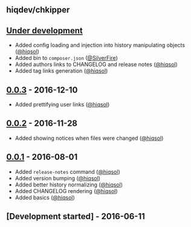 hiqdev/chkipper
---------------

## [Under development]

- Added config loading and injection into history manipulating objects ([@hiqsol])
- Added bin to `composer.json` ([@SilverFire])
- Added authors links to CHANGELOG and release notes ([@hiqsol])
- Added tag links generation ([@hiqsol])

## [0.0.3] - 2016-12-10

- Added prettifying user links ([@hiqsol])

## [0.0.2] - 2016-11-28

- Added showing notices when files were changed ([@hiqsol])

## [0.0.1] - 2016-08-01

- Added `release-notes` command ([@hiqsol])
- Added version bumping ([@hiqsol])
- Added better history normalizing ([@hiqsol])
- Added CHANGELOG rendering ([@hiqsol])
- Added basics ([@hiqsol])

## [Development started] - 2016-06-11

[@hiqsol]: https://github.com/hiqsol
[sol@hiqdev.com]: https://github.com/hiqsol
[@SilverFire]: https://github.com/SilverFire
[d.naumenko.a@gmail.com]: https://github.com/SilverFire
[Under development]: https://github.com/hiqdev/chkipper/compare/0.0.3...HEAD
[0.0.3]: https://github.com/hiqdev/chkipper/compare/0.0.2...0.0.3
[0.0.2]: https://github.com/hiqdev/chkipper/compare/0.0.1...0.0.2
[0.0.1]: https://github.com/hiqdev/chkipper/releases/tag/0.0.1
